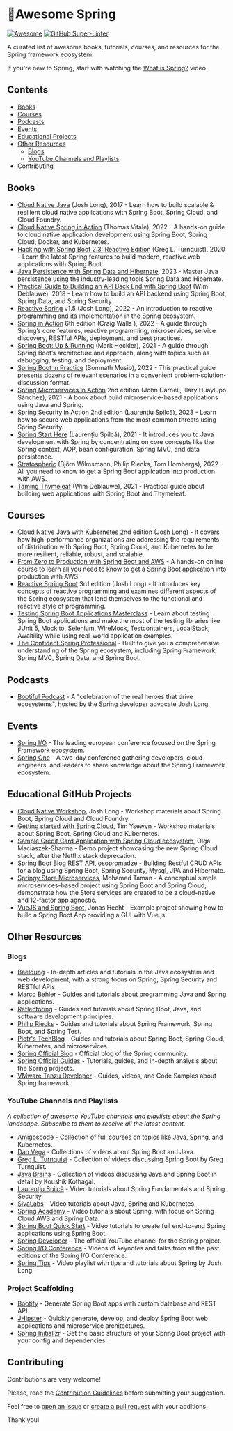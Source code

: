 # 🍃Awesome Spring

[![Awesome](https://awesome.re/badge.svg)](https://awesome.re) [![GitHub Super-Linter](https://github.com/ThomasVitale/awesome-spring/workflows/Lint%20Code%20Base/badge.svg)](https://github.com/marketplace/actions/super-linter)

A curated list of awesome books, tutorials, courses, and resources for the Spring framework ecosystem.

If you're new to Spring, start with watching the [What is Spring?](https://www.youtube.com/watch?v=Spzug_SjJnM) video.

## Contents

* [Books](#books)
* [Courses](#courses)
* [Podcasts](#podcasts)
* [Events](#events)
* [Educational Projects](#educational-github-projects)
* [Other Resources](#other-resources)
  * [Blogs](#blogs)
  * [YouTube Channels and Playlists](#youtube-channels-and-playlists)
* [Contributing](#contributing)

## Books

* [Cloud Native Java](https://www.oreilly.com/library/view/cloud-native-java/9781449374631/) (Josh Long), 2017 - Learn how to build scalable & resilient cloud native applications with Spring Boot, Spring Cloud, and Cloud Foundry.
* [Cloud Native Spring in Action](https://www.manning.com/books/cloud-native-spring-in-action) (Thomas Vitale), 2022 - A hands-on guide to cloud native application development using Spring Boot, Spring Cloud, Docker, and Kubernetes.
* [Hacking with Spring Boot 2.3: Reactive Edition](https://www.amazon.com/Hacking-Spring-Boot-2-3-Reactive-ebook/dp/B086722L4L) (Greg L. Turnquist), 2020 - Learn the latest Spring features to build modern, reactive web applications with Spring Boot.
* [Java Persistence with Spring Data and Hibernate](https://www.manning.com/books/java-persistence-with-spring-data-and-hibernate), 2023 - Master Java persistence using the industry-leading tools Spring Data and Hibernate.
* [Practical Guide to Building an API Back End with Spring Boot](https://www.infoq.com/minibooks/spring-boot-building-api-backend) (Wim Deblauwe), 2018 - Learn how to build an API backend using Spring Boot, Spring Data, and Spring Security.
* [Reactive Spring](https://leanpub.com/reactive-spring) v1.5 (Josh Long), 2022 - An introduction to reactive programming and its implementation in the Spring ecosystem.
* [Spring in Action](https://www.manning.com/books/spring-in-action-sixth-edition) 6th edition (Craig Walls ), 2022 - A guide through Spring’s core features, reactive programming, microservices, service discovery, RESTful APIs, deployment, and best practices.
* [Spring Boot: Up & Running](https://learning.oreilly.com/library/view/spring-boot-up/9781492076971) (Mark Heckler), 2021 - A guide through Spring Boot’s architecture and approach, along with topics such as debugging, testing, and deployment.
* [Spring Boot in Practice](https://www.manning.com/books/spring-boot-in-practice) (Somnath Musib), 2022 - This practical guide presents dozens of relevant scenarios in a convenient problem-solution-discussion format.
* [Spring Microservices in Action](https://www.manning.com/books/spring-microservices-in-action-second-edition) 2nd edition (John Carnell, Illary Huaylupo Sánchez), 2021 - A book about build microservice-based applications using Java and Spring.
* [Spring Security in Action](https://www.manning.com/books/spring-security-in-action) 2nd edition (Laurențiu Spilcă), 2023 - Learn how to secure web applications from the most common threats using Spring Security.
* [Spring Start Here](https://www.manning.com/books/spring-start-here) (Laurențiu Spilcă), 2021 - It introduces you to Java development with Spring by concentrating on core concepts like the Spring context, AOP, bean configuration, Spring MVC, and data persistence.
* [Stratospheric](https://stratospheric.dev) (Björn Wilmsmann, Philip Riecks, Tom Hombergs), 2022 - All you need to know to get a Spring Boot application into production with AWS.
* [Taming Thymeleaf](https://www.wimdeblauwe.com/books/taming-thymeleaf/) (Wim Deblauwe), 2021 - Practical guide about building web applications with Spring Boot and Thymeleaf.

## Courses

* [Cloud Native Java with Kubernetes](https://learning.oreilly.com/videos/cloud-native-java/9780137834051) 2nd edition (Josh Long) - It covers how high-performance organizations are addressing the requirements of distribution with Spring Boot, Spring Cloud, and Kubernetes to be more resilient, reliable, robust, and scalable.
* [From Zero to Production with Spring Boot and AWS](https://stratospheric.dev/online-course/) - A hands-on online course to learn all you need to know to get a Spring Boot application into production with AWS.
* [Reactive Spring Boot](https://learning.oreilly.com/videos/reactive-spring-boot/9780137831463) 3rd edition (Josh Long) - It introduces key concepts of reactive programming and examines different aspects of the Spring ecosystem that lend themselves to the functional and reactive style of programming.
* [Testing Spring Boot Applications Masterclass](https://rieckpil.de/courses/testing-spring-boot-applications-masterclass/) - Learn about testing Spring Boot applications and make the most of the testing libraries like JUnit 5, Mockito, Selenium, WireMock, Testcontainers, LocalStack, Awaitility while using real-world application examples.
* [The Confident Spring Professional](https://www.marcobehler.com/courses/spring-professional) - Built to give you a comprehensive understanding of the Spring ecosystem, including Spring Framework, Spring MVC, Spring Data, and Spring Boot.

## Podcasts

* [Bootiful Podcast](http://bootifulpodcast.fm/) - A "celebration of the real heroes that drive ecosystems", hosted by the Spring developer advocate Josh Long.

## Events

* [Spring I/O](https://springio.net) - The leading european conference focused on the Spring Framework ecosystem.
* [Spring One](https://springone.io) - A two-day conference gathering developers, cloud engineers, and leaders to share knowledge about the Spring Framework ecosystem.

## Educational GitHub Projects

* [Cloud Native Workshop](https://github.com/joshlong/cloud-native-workshop), Josh Long - Workshop materials about Spring Boot, Spring Cloud and Cloud Foundry.
* [Getting started with Spring Cloud](https://github.com/TYsewyn/Getting-Started-with-Spring-Cloud), Tim Ysewyn - Workshop materials about Spring Boot, Spring Cloud and Kubernetes.
* [Sample Credit Card Application with Spring Cloud ecosystem](https://github.com/OlgaMaciaszek/spring-cloud-netflix-demo), Olga Maciaszek-Sharma - Demo project showcasing the new Spring Cloud stack, after the Netflix stack deprecation.
* [Spring Boot Blog REST API](https://github.com/osopromadze/Spring-Boot-Blog-REST-API), osopromadze - Building Restful CRUD APIs for a blog using Spring Boot, Spring Security, Mysql, JPA and Hibernate.
* [Springy Store Microservices](https://github.com/mohamed-taman/Springy-Store-Microservices), Mohamed Taman - A conceptual simple microservices-based project using Spring Boot and Spring Cloud, demonstrate how the Store services are created to be a cloud-native and 12-factor app agnostic.
* [VueJS and Spring Boot](https://github.com/jonashackt/spring-boot-vuejs), Jonas Hecht - Example project showing how to build a Spring Boot App providing a GUI with Vue.js.

## Other Resources

### Blogs

* [Baeldung](https://www.baeldung.com/) - In-depth articles and tutorials in the Java ecosystem and web development, with a strong focus on Spring, Spring Security and RESTful APIs.
* [Marco Behler](https://www.marcobehler.com/guides) - Guides and tutorials about programming Java and Spring applications.
* [Reflectoring](https://reflectoring.io/) - Guides and tutorials about Spring Boot, Java, and software development principles.
* [Philip Riecks](https://rieckpil.de/category/spring-framework/) - Guides and tutorials about Spring Framework, Spring Boot, and Spring Test.
* [Piotr's TechBlog](https://piotrminkowski.com) - Guides and tutorials about Spring Boot, Spring Cloud, Kubernetes, and microservices.
* [Spring Official Blog](https://spring.io/blog) - Official blog of the Spring community.
* [Spring Official Guides](https://spring.io/guides) - Tutorials, guides, and in-depth analysis about the Spring projects.
* [VMware Tanzu Developer](https://tanzu.vmware.com/developer/topics/spring/) - Guides, videos, and Code Samples about Spring framework .

### YouTube Channels and Playlists

_A collection of awesome YouTube channels and playlists about the Spring landscape. Subscribe to them to receive all the latest content._

* [Amigoscode](https://www.youtube.com/c/amigoscode) - Collection of full courses on topics like Java, Spring, and Kubernetes.
* [Dan Vega](https://www.youtube.com/c/DanVega) - Collections of videos about Spring Boot and Java.
* [Greg L. Turnquist](https://www.youtube.com/GregTurnquist) - Collection of videos discussing Spring Boot by Greg Turnquist.
* [Java Brains](https://www.youtube.com/c/JavaBrainsChannel) - Collection of videos discussing Java and Spring Boot in detail by Koushik Kothagal.
* [Laurențiu Spilcă](https://www.youtube.com/LaurentiuSpilca) - Video tutorials about Spring Fundamentals and Spring Security.
* [SivaLabs](https://www.youtube.com/c/SivaLabs) - Video tutorials about Java, Spring and Kubernetes.
* [Spring Academy](https://www.youtube.com/c/SpringAcademy/) - Video tutorials about Spring, with focus on Spring Cloud AWS and Spring Data.
* [Spring Boot Quick Start](https://www.youtube.com/playlist?list=PLqq-6Pq4lTTbx8p2oCgcAQGQyqN8XeA1x) - Video tutorials to create full end-to-end Spring applications using Spring Boot.
* [Spring Developer](https://www.youtube.com/user/SpringSourceDev/) - The official YouTube channel for the Spring project.
* [Spring I/O Conference](https://www.youtube.com/c/SpringIOConference/) - Videos of keynotes and talks from all the past editions of the Spring I/O Conference.
* [Spring Tips](https://www.youtube.com/playlist?list=PLgGXSWYM2FpPw8rV0tZoMiJYSCiLhPnOc) - Video playlist with tips and tutorials about Spring by Josh Long.

### Project Scaffolding

* [Bootify](https://bootify.io) - Generate Spring Boot apps with custom database and REST API.
* [JHipster](https://www.jhipster.tech/) - Quickly generate, develop, and deploy Spring Boot web applications and microservice architectures.
* [Spring Initializr](https://start.spring.io/) - Get the basic structure of your Spring Boot project with your config and dependencies.

## Contributing

Contributions are very welcome!

Please, read the [Contribution Guidelines](https://github.com/ThomasVitale/awesome-spring/blob/master/CONTRIBUTING.md) before submitting your suggestion.

Feel free to [open an issue](https://github.com/ThomasVitale/awesome-spring/issues) or [create a pull request](https://github.com/ThomasVitale/awesome-spring/pulls) with your additions.

Thank you!
